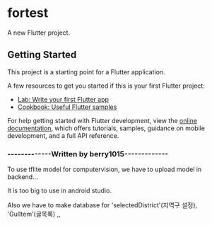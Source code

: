 # fortest

A new Flutter project.

## Getting Started

This project is a starting point for a Flutter application.

A few resources to get you started if this is your first Flutter project:

- [Lab: Write your first Flutter app](https://docs.flutter.dev/get-started/codelab)
- [Cookbook: Useful Flutter samples](https://docs.flutter.dev/cookbook)

For help getting started with Flutter development, view the
[online documentation](https://docs.flutter.dev/), which offers tutorials,
samples, guidance on mobile development, and a full API reference.




### -------------Written by berry1015-------------

To use tflite model for computervision, we have to upload model in backend...

It is too big to use in android studio.

Also we have to make database for 'selectedDistrict'(지역구 설정), 'GulItem'(글목록) ,, 
